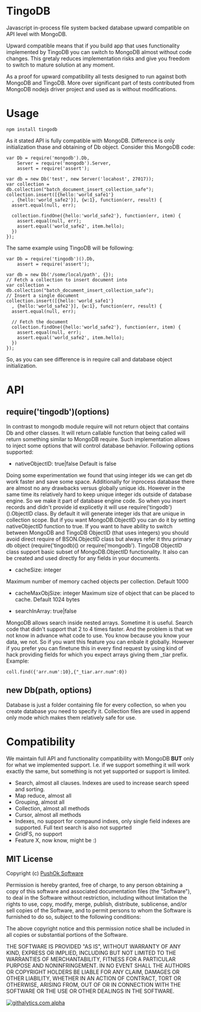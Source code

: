 TingoDB
=======

Javascript in-process file system backed database upward compatible on API level with MongoDB.

Upward compatible means that if you build app that uses functionality implemented by TingoDB you can switch to MongoDB almost without code changes. This gretaly reduces implementation risks and give you freedom to switch to mature solution at any moment.

As a proof for upward compatibility all tests designed to run against both MongoDB and TingoDB. More over significant part of tests contributed from MongoDB nodejs driver project and used as is without modifications.

Usage
======

	npm install tingodb

As it stated API is fully compatible with MongoDB. Difference is only initialization thase and obtaining of Db object. Consider this MongoDB code:

	var Db = require('mongodb').Db,
		Server = require('mongodb').Server,
		assert = require('assert');

	var db = new Db('test', new Server('locahost', 27017));
	var collection = db.collection("batch_document_insert_collection_safe");
	collection.insert([{hello:'world_safe1'}
	  , {hello:'world_safe2'}], {w:1}, function(err, result) {
	  assert.equal(null, err);

	  collection.findOne({hello:'world_safe2'}, function(err, item) {
		assert.equal(null, err);
		assert.equal('world_safe2', item.hello);
	  })
	});

The same example using TingoDB will be following:

	var Db = require('tingodb')().Db,
		assert = require('assert');

	var db = new Db('/some/local/path', {});
	// Fetch a collection to insert document into
	var collection = db.collection("batch_document_insert_collection_safe");
	// Insert a single document
	collection.insert([{hello:'world_safe1'}
	  , {hello:'world_safe2'}], {w:1}, function(err, result) {
	  assert.equal(null, err);

	  // Fetch the document
	  collection.findOne({hello:'world_safe2'}, function(err, item) {
		assert.equal(null, err);
		assert.equal('world_safe2', item.hello);
	  })
	});

So, as you can see difference is in require call and database object initialization. 

API
======

require('tingodb')(options)
------------------------
In contrast to mongodb module require will not return object that contains Db and other classes. It will return callable function that being called will return something similar to MongoDB require. Such implementation allows to inject some options that will control database behavior. Following options supported:

- nativeObjectID: true|false Default is false

Doing some experimentation we found that using integer ids we can get db work faster and save some space. Additionally for inprocess database there are almost no any drawbacks versus globally unique ids. However in the same time its relatively hard to keep unique integer ids outside of database engine. So we make it part of database engine code. So when you insert records and didn't provide id explicetly it will use require('tingodb')().ObjectID class. By default it will generate integer ids that are unique in collection scope. But if you want MongoDB.ObjectID you can do it by setting nativeObjectID function to true.
If you want to have ability to switch between MongoDB and TingoDB ObjectID (that uses integers) you should avoid direct require of BSON.ObjectID class but always refer it thru primary db object (require('tingodb)() or require('mongodb'). TingoDB ObjectID class support basic subset of MongoDB.ObjectID functionality. It also can be created and used directly for any fields in your documents.

- cacheSize: integer

Maximum number of memory cached objects per collection. Default 1000

- cacheMaxObjSize: integer
Maximum size of object that can be placed to cache. Default 1024 bytes

- searchInArray: true|false

MongoDB allows search inside nested arrays. Sometime it is useful. Search code that didn't support that 2 to 4 times faster. And the problem is that we not know in advance what code to use. You know because you know your data, we not. So if you want this feature you can enbale it globally. However if you prefer you can finetune this in every find request by using kind of hack providing fields for which you expect arrays giving them _tiar prefix. Example:

	coll.find({'arr.num':10},{"_tiar.arr.num":0})

new Db(path, options)
-------------------------------

Database is just a folder containing file for every collection, so when you create database you need to specify it. Collection files are used in append only mode which makes them relatively safe for use.

Compatibility
=========
We maintain full API and functionality compatibility with MongoDB **BUT** only for what we implemented support. I.e. if we support something it will work exactly the same, but something is not yet supported or support is limited. 

- Search, almost all clauses. Indexes are used to increase search speed and sorting.
- Map reduce, almost all
- Grouping, almost all
- Collection, almost all methods
- Cursor, almost all methods
- Indexes, no support for compaund indxes, only single field indexes are supported. Full text search is also not supprted
- GridFS, no support
- Feature X, now know, might be :)


## MIT License

Copyright (c) [PushOk Software](http://www.pushok.com)

Permission is hereby granted, free of charge, to any person obtaining a copy of this software and associated documentation files (the "Software"), to deal in the Software without restriction, including without limitation the rights to use, copy, modify, merge, publish, distribute, sublicense, and/or sell copies of the Software, and to permit persons to whom the Software is furnished to do so, subject to the following conditions:

The above copyright notice and this permission notice shall be included in all copies or substantial portions of the Software.

THE SOFTWARE IS PROVIDED "AS IS", WITHOUT WARRANTY OF ANY KIND, EXPRESS OR IMPLIED, INCLUDING BUT NOT LIMITED TO THE WARRANTIES OF MERCHANTABILITY, FITNESS FOR A PARTICULAR PURPOSE AND NONINFRINGEMENT. IN NO EVENT SHALL THE AUTHORS OR COPYRIGHT HOLDERS BE LIABLE FOR ANY CLAIM, DAMAGES OR OTHER LIABILITY, WHETHER IN AN ACTION OF CONTRACT, TORT OR OTHERWISE, ARISING FROM, OUT OF OR IN CONNECTION WITH THE SOFTWARE OR THE USE OR OTHER DEALINGS IN THE SOFTWARE.

[![githalytics.com alpha](https://cruel-carlota.pagodabox.com/43ade4aa68ffeff6305805e22bcf676a "githalytics.com")](http://githalytics.com/sergeyksv/tingodb)
